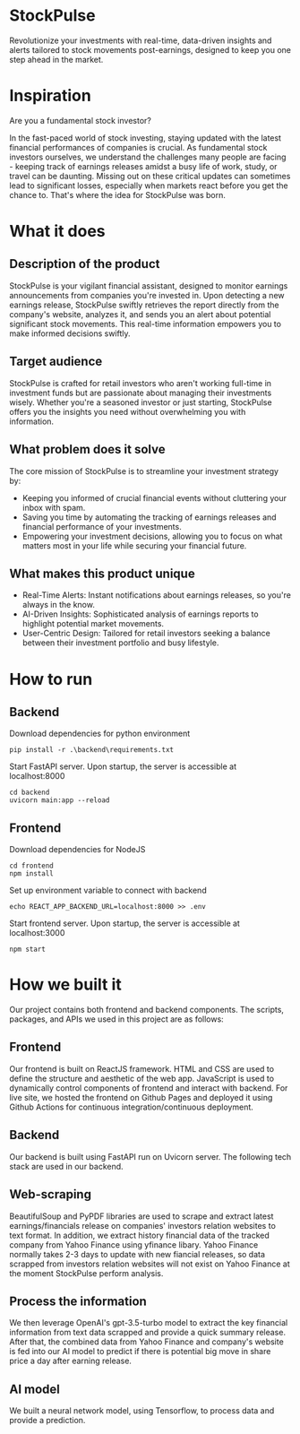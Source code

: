 # StockPulse
Revolutionize your investments with real-time, data-driven insights and alerts tailored to stock movements post-earnings, designed to keep you one step ahead in the market.

# Inspiration
Are you a fundamental stock investor?

In the fast-paced world of stock investing, staying updated with the latest financial performances of companies is crucial. As fundamental stock investors ourselves, we understand the challenges many people are facing - keeping track of earnings releases amidst a busy life of work, study, or travel can be daunting. Missing out on these critical updates can sometimes lead to significant losses, especially when markets react before you get the chance to. That's where the idea for StockPulse was born.

# What it does
## Description of the product
StockPulse is your vigilant financial assistant, designed to monitor earnings announcements from companies you're invested in. Upon detecting a new earnings release, StockPulse swiftly retrieves the report directly from the company's website, analyzes it, and sends you an alert about potential significant stock movements. This real-time information empowers you to make informed decisions swiftly.

## Target audience
StockPulse is crafted for retail investors who aren't working full-time in investment funds but are passionate about managing their investments wisely. Whether you're a seasoned investor or just starting, StockPulse offers you the insights you need without overwhelming you with information.

## What problem does it solve
The core mission of StockPulse is to streamline your investment strategy by:
- Keeping you informed of crucial financial events without cluttering your inbox with spam.
- Saving you time by automating the tracking of earnings releases and financial performance of your investments.
- Empowering your investment decisions, allowing you to focus on what matters most in your life while securing your financial future.

## What makes this product unique
- Real-Time Alerts: Instant notifications about earnings releases, so you're always in the know.
- AI-Driven Insights: Sophisticated analysis of earnings reports to highlight potential market movements.
- User-Centric Design: Tailored for retail investors seeking a balance between their investment portfolio and busy lifestyle.

# How to run
## Backend
Download dependencies for python environment
```
pip install -r .\backend\requirements.txt
```
Start FastAPI server. Upon startup, the server is accessible at localhost:8000
```
cd backend
uvicorn main:app --reload
```

## Frontend
Download dependencies for NodeJS
```
cd frontend
npm install
```
Set up environment variable to connect with backend
```
echo REACT_APP_BACKEND_URL=localhost:8000 >> .env
```
Start frontend server. Upon startup, the server is accessible at localhost:3000
```
npm start
```

# How we built it
Our project contains both frontend and backend components. The scripts, packages, and APIs we used in this project are as follows:

## Frontend
Our frontend is built on ReactJS framework. HTML and CSS are used to define the structure and aesthetic of the web app. JavaScript is used to dynamically control components of frontend and interact with backend. 
For live site, we hosted the frontend on Github Pages and deployed it using Github Actions for continuous integration/continuous deployment.

## Backend
Our backend is built using FastAPI run on Uvicorn server. The following tech stack are used in our backend.
## Web-scraping
BeautifulSoup and PyPDF libraries are used to scrape and extract latest earnings/financials release on companies' investors relation websites to text format.
In addition, we extract history financial data of the tracked company from Yahoo Finance using yfinance libary. Yahoo Finance normally takes 2-3 days to update with new fiancial releases, so data scrapped from investors relation websites will not exist on Yahoo Finance at the moment StockPulse perform analysis.
## Process the information
We then leverage OpenAI's gpt-3.5-turbo model to extract the key financial information from text data scrapped and provide a quick summary release.
After that, the combined data from Yahoo Finance and company's website is fed into our AI model to predict if there is potential big move in share price a day after earning release.
## AI model
We built a neural network model, using Tensorflow, to process data and provide a prediction.